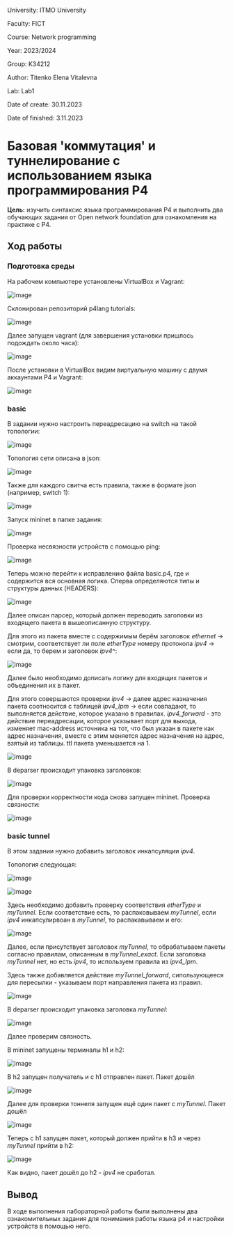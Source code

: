 University: ITMO University

Faculty: FICT

Course: Network programming

Year: 2023/2024

Group: K34212

Author: Titenko Elena Vitalevna

Lab: Lab1

Date of create: 30.11.2023

Date of finished: 3.11.2023

# Базовая 'коммутация' и туннелирование с использованием языка программирования P4

**Цель:** изучить синтаксис языка программирования P4 и выполнить два обучающих задания от Open network foundation для ознакомления на практике с P4.

## Ход работы

### Подготовка среды

На рабочем компьютере установлены VirtualBox и Vagrant:

![image](https://github.com/oxxawsm/2023_2024-network_programming-k34212-titenko_e_v/assets/63160594/1055d814-af1b-4f6f-9944-46f9cd647ea8)

 Склонирован репозиторий p4lang tutorials:

 ![image](https://github.com/oxxawsm/2023_2024-network_programming-k34212-titenko_e_v/assets/63160594/322cbdbf-8fa9-4bf2-b504-f1b2922779d6)

Далее запущен vagrant (для завершения установки пришлось подождать около часа):

![image](https://github.com/oxxawsm/2023_2024-network_programming-k34212-titenko_e_v/assets/63160594/03547d70-c7f0-4074-a831-035c633490f0)

После установки в VirtualBox видим виртуальную машину с двумя аккаунтами P4 и Vagrant:

![image](https://github.com/oxxawsm/2023_2024-network_programming-k34212-titenko_e_v/assets/63160594/d1839d7d-ae64-46e7-90ac-4c76b26c6e36)

### basic

В задании нужно настроить переадресацию на switch на такой топологии:

![image](https://github.com/oxxawsm/2023_2024-network_programming-k34212-titenko_e_v/assets/63160594/3a89cf00-ffc2-451e-aa9e-d558d0e60dff)

Топология сети описана в json:

![image](https://github.com/oxxawsm/2023_2024-network_programming-k34212-titenko_e_v/assets/63160594/18808dd5-aca4-4f05-842d-38b85099cf79)

Также для каждого свитча есть правила, также в формате json (например, switch 1):

![image](https://github.com/oxxawsm/2023_2024-network_programming-k34212-titenko_e_v/assets/63160594/649ec2b2-735c-4151-9157-5baf4d0cf3b0)

Запуск mininet в папке задания:

![image](https://github.com/oxxawsm/2023_2024-network_programming-k34212-titenko_e_v/assets/63160594/6075a6ab-b3fb-4ecf-a4dc-229f30527fb2)

Проверка несвязности устройств с помощью ping:

![image](https://github.com/oxxawsm/2023_2024-network_programming-k34212-titenko_e_v/assets/63160594/dd3f000b-88e1-40f8-aac0-a907af9ce88e)

Теперь можно перейти к исправлению файла basic.p4, где и содержится вся основная логика. Сперва определяются типы и структуры данных (HEADERS):

![image](https://github.com/oxxawsm/2023_2024-network_programming-k34212-titenko_e_v/assets/63160594/9eb3d337-f73f-498a-badc-2dd8eb24a09b)

Далее описан парсер, который должен переводить заголовки из входящего пакета в вышеописанную структуру.

Для этого из пакета вместе с содержимым берём заголовок *ethernet* -> смотрим, соответствует ли поле *etherType* номеру протокола *ipv4* -> если да, то берем и заголовок *ipv4*^:

![image](https://github.com/oxxawsm/2023_2024-network_programming-k34212-titenko_e_v/assets/63160594/d7d0af4d-273e-44bb-a17c-683ca73b04a4)

Далее было необходимо дописать логику для входящих пакетов и объединения их в пакет. 

Для этого совершаются проверки *ipv4* -> далее адрес назначения пакета соотносится с таблицей *ipv4_lpm* -> если совпадают, то выполняется действие, которое указано в правилах. *ipv4_forward* - это действие переадресации, которое указывает порт для выхода, изменяет mac-address источника на тот, что был указан в пакете как адрес назначения, вместе с этим меняется адрес назначения на адрес, взятый из таблицы. ttl пакета уменьшается на 1.

![image](https://github.com/oxxawsm/2023_2024-network_programming-k34212-titenko_e_v/assets/63160594/32d247f1-3522-4e52-8d52-230c82bb9065)

В deparser происходит упаковка заголовков:

![image](https://github.com/oxxawsm/2023_2024-network_programming-k34212-titenko_e_v/assets/63160594/461c893c-b37c-41a4-89c1-c6201de1c702)

Для проверки корректности кода снова запущен mininet. Проверка связности:

![image](https://github.com/oxxawsm/2023_2024-network_programming-k34212-titenko_e_v/assets/63160594/857c8688-b899-4dcf-a3dc-58a98eea41f8)

### basic tunnel

В этом задании нужно добавить заголовок инкапсуляции *ipv4*.

Топология следующая:

![image](https://github.com/oxxawsm/2023_2024-network_programming-k34212-titenko_e_v/assets/63160594/37ff0d02-a38a-4aa0-96b1-2c2dc0ece95e)

![image](https://github.com/oxxawsm/2023_2024-network_programming-k34212-titenko_e_v/assets/63160594/c13ea3c7-efb0-4e1e-83de-488248db70e5)

Здесь необходимо добавить проверку соответствия *etherType* и *myTunnel*. Если соответствие есть, то распаковываем *myTunnel*, если *ipv4* инкапсулирвоан в *myTunnel*, то распакавываем и его:

![image](https://github.com/oxxawsm/2023_2024-network_programming-k34212-titenko_e_v/assets/63160594/714f0b28-8ff7-4c5c-ab7e-81fbde2c058b)

Далее, если присутствует заголовок *myTunnel*, то обрабатываем пакеты согласно правилам, описанным в *myTunnel_exact*. Если заголовка *myTunnel* нет, но есть *ipv4*, то используем правила из *ipv4_lpm*.

Здесь также добавляется действие *myTunnel_forward*, сипользующееся для пересылки - указываем порт направления пакета из правил.

![image](https://github.com/oxxawsm/2023_2024-network_programming-k34212-titenko_e_v/assets/63160594/d89689d8-94ff-4173-a68d-e48b34c3f795)

В deparser происходит упаковка заголовка *myTunnel*:

![image](https://github.com/oxxawsm/2023_2024-network_programming-k34212-titenko_e_v/assets/63160594/60cdc1d5-36da-4570-96a2-067602676ad7)

Далее проверим связность.

В mininet запущены терминалы h1 и h2:

![image](https://github.com/oxxawsm/2023_2024-network_programming-k34212-titenko_e_v/assets/63160594/2f30ae0b-5b78-4ee8-9ab9-424b47557ddd)

В h2 запущен получатель и с h1 отправлен пакет. Пакет дошёл

![image](https://github.com/oxxawsm/2023_2024-network_programming-k34212-titenko_e_v/assets/63160594/ad8345ed-6cb4-475b-b074-087f6087289e)

Далее для проверки тоннеля запущен ещё один пакет с *myTunnel*. Пакет дошёл

![image](https://github.com/oxxawsm/2023_2024-network_programming-k34212-titenko_e_v/assets/63160594/504eaa14-8270-4c21-93dd-b01c8e7d50f5)

Теперь с h1 запущен пакет, который должен прийти в h3 и через *myTunnel* прийти в h2:

![image](https://github.com/oxxawsm/2023_2024-network_programming-k34212-titenko_e_v/assets/63160594/271ff115-1fed-45fe-894d-179db59270e8)

Как видно, пакет дошёл до h2 - *ipv4* не сработал.

## Вывод

В ходе выполнения лабораторной работы были выполнены два ознакомительных задания для понимания работы языка p4 и настройки устройств в помощью него.
